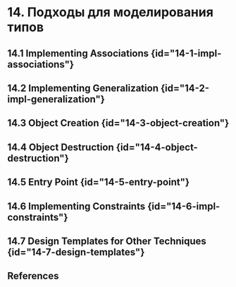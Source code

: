 # 14. Подходы для моделирования типов

## 14.1 Implementing Associations {id="14-1-impl-associations"}
## 14.2 Implementing Generalization {id="14-2-impl-generalization"}
## 14.3 Object Creation {id="14-3-object-creation"}
## 14.4 Object Destruction {id="14-4-object-destruction"}
## 14.5 Entry Point {id="14-5-entry-point"}
## 14.6 Implementing Constraints {id="14-6-impl-constraints"}
## 14.7 Design Templates for Other Techniques {id="14-7-design-templates"}
## References